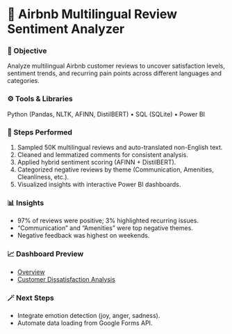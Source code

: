 # 💬 Airbnb Multilingual Review Sentiment Analyzer

### 🧭 Objective
Analyze multilingual Airbnb customer reviews to uncover satisfaction levels, sentiment trends, and recurring pain points across different languages and categories.

### ⚙️ Tools & Libraries
Python (Pandas, NLTK, AFINN, DistilBERT) • SQL (SQLite) • Power BI

### 🧠 Steps Performed
1. Sampled 50K multilingual reviews and auto-translated non-English text.
2. Cleaned and lemmatized comments for consistent analysis.
3. Applied hybrid sentiment scoring (AFINN + DistilBERT).
4. Categorized negative reviews by theme (Communication, Amenities, Cleanliness, etc.).
5. Visualized insights with interactive Power BI dashboards.

### 📊 Insights
- 97% of reviews were positive; 3% highlighted recurring issues.
- “Communication” and “Amenities” were top negative themes.
- Negative feedback was highest on weekends.

### 📈 Dashboard Preview

- [Overview](https://github.com/Mushrat-Dola/Customer-and-Product-Sentiment-Insights/blob/main/02_Customer_Feedback_Analyzer/Overview.png)
- [Customer Dissatisfaction Analysis](https://github.com/Mushrat-Dola/Customer-and-Product-Sentiment-Insights/blob/main/02_Customer_Feedback_Analyzer/Customer%20Dissatisfaction%20Analysis.png)

### 🪄 Next Steps
- Integrate emotion detection (joy, anger, sadness).  
- Automate data loading from Google Forms API.
